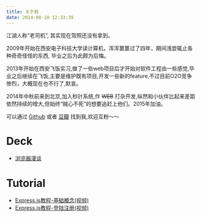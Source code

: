 ```yaml
---
title: 关于我
date: 2014-08-10 12:33:39
---
```


江湖人称“老司机”, 其实现在驾照还没有拿到。

2009年开始在西安电子科技大学读计算机，浑浑噩噩过了四年，期间浅尝辄止各种奇奇怪怪的东西, 毕业之后为此颇为后悔。

2013年开始在西安飞饭实习,做了一些web项目后才开始对软件工程由一些感觉,毕业之后继续在飞饭,主要是维护既有项目,开发一些新的feature,不过目前O2O竞争惨烈，大概现在也不行了,默哀。

2014年中秋前来到北京,加入秒针系统,作 ~~WEB~~ 打杂开发,纵然和小伙伴比起来差距依然持续的增大,但始终“贼心不死”的想要追赶上他们。2015年加油。


可以通过 [Github](http://www.github.com/superalsrk) 或者 [豆瓣](http://www.douban.com/people/superalsrk/) 找到我,欢迎互粉～～

# Deck
+ [浏览器漫谈](http://laosiji.org/deck/browser-overview)

# Tutorial
+ [Express.js教程-基础概念(视频)](/express-tutorial1)
+ [Express.js教程-登陆注册(视频)](/express-tutorial2)
